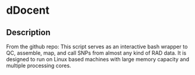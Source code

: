 # dDocent

## Description

From the github repo:
This script serves as an interactive bash wrapper to QC, assemble, map, and call SNPs from almost any kind of RAD data. It is designed to run on Linux based machines with large memory capacity and multiple processing cores.

